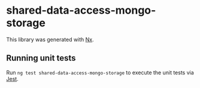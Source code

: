 # shared-data-access-mongo-storage

This library was generated with [Nx](https://nx.dev).

## Running unit tests

Run `ng test shared-data-access-mongo-storage` to execute the unit tests via [Jest](https://jestjs.io).
